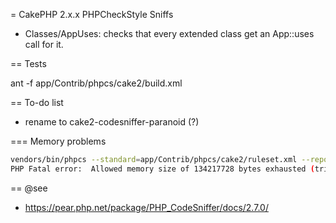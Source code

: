 = CakePHP 2.x.x PHPCheckStyle Sniffs

- Classes/AppUses: checks that every extended class get an App::uses call for it.

== Tests

ant -f app/Contrib/phpcs/cake2/build.xml

== To-do list

- rename to cake2-codesniffer-paranoid (?)

=== Memory problems

```bash
vendors/bin/phpcs --standard=app/Contrib/phpcs/cake2/ruleset.xml --report=checkstyle app
PHP Fatal error:  Allowed memory size of 134217728 bytes exhausted (tried to allocate 64 bytes) in vendors/squizlabs/php_codesniffer/CodeSniffer/File.php on line 2449
```

== @see

- https://pear.php.net/package/PHP_CodeSniffer/docs/2.7.0/
